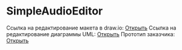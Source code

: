 # SimpleAudioEditor

Ссылка на редактирование макета в draw.io: [Открыть](https://www.draw.io/?lightbox=1&highlight=0000ff&edit=_blank&layers=1&nav=1&title=d-ream%20sound.xml#Uhttps%3A%2F%2Fraw.githubusercontent.com%2Fbefirst%2FSimpleAudioEditor%2Fmaster%2Fd-ream%2520sound.xml)
Ссылка на редактирование диаграммы UML: [Открыть](https://www.draw.io/?lightbox=1&highlight=0000ff&edit=_blank&layers=1&nav=1&page=1&title=Untitled%20Diagram.xml#Uhttps%3A%2F%2Fraw.githubusercontent.com%2Fbefirst%2FSimpleAudioEditor%2Fmaster%2FUntitled%2520Diagram.xml)
Прототип заказчика: [Открыть](https://www.draw.io/?lightbox=1&highlight=0000ff&edit=_blank&layers=1&nav=1&page=2&title=Prototypes.xml#Uhttps%3A%2F%2Fraw.githubusercontent.com%2Fbefirst%2FSimpleAudioEditor%2Fmaster%2FPrototypes.xml)
